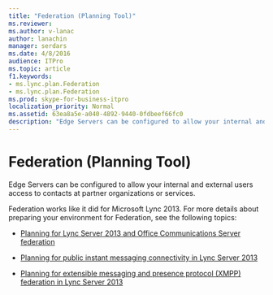 ```yaml
---
title: "Federation (Planning Tool)"
ms.reviewer: 
ms.author: v-lanac
author: lanachin
manager: serdars
ms.date: 4/8/2016
audience: ITPro
ms.topic: article
f1.keywords:
- ms.lync.plan.Federation
- ms.lync.plan.Federation
ms.prod: skype-for-business-itpro
localization_priority: Normal
ms.assetid: 63ea8a5e-a040-4892-9440-0fdbeef66fc0
description: "Edge Servers can be configured to allow your internal and external users access to contacts at partner organizations or services."
---
```


# Federation (Planning Tool)
 
Edge Servers can be configured to allow your internal and external users access to contacts at partner organizations or services.
  
 Federation works like it did for Microsoft Lync 2013. For more details about preparing your environment for Federation, see the following topics:
  
- [Planning for Lync Server 2013 and Office Communications Server federation](https://technet.microsoft.com/en-us/library/jj205335%28v=ocs.15%29.aspx)
    
- [Planning for public instant messaging connectivity in Lync Server 2013](https://technet.microsoft.com/en-us/library/jj205349%28v=ocs.15%29.aspx)
    
- [Planning for extensible messaging and presence protocol (XMPP) federation in Lync Server 2013](https://technet.microsoft.com/en-us/library/jj205107%28v=ocs.15%29.aspx)
    

